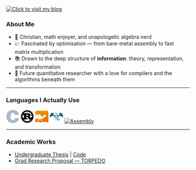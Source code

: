 [![Click to visit my blog](./pics/rF6wdgU.jpg)](https://www.gudfit.xyz/)

### About Me

* 🧠 Christian, math enjoyer, and unapologetic algebra nerd
* 📈 Fascinated by optimisation — from bare-metal assembly to fast matrix multiplication
* 📚 Drawn to the deep structure of **information**: theory, representation, and transformation
* 🔧 Future quantitative researcher with a love for compilers and the algorithms beneath them

---

### Languages I Actually Use

<p align="left">
<a href="https://isocpp.org/" target="_blank" rel="noreferrer"><img src="https://raw.githubusercontent.com/devicons/devicon/master/icons/c/c-original.svg" width="36" height="36" alt="C" /></a>
<a href="https://www.rust-lang.org/" target="_blank" rel="noreferrer"><img src="https://raw.githubusercontent.com/devicons/devicon/master/icons/rust/rust-original.svg" width="36" height="36" alt="Rust" /></a>
<a href="https://ocaml.org/" target="_blank" rel="noreferrer"><img src="https://raw.githubusercontent.com/devicons/devicon/master/icons/ocaml/ocaml-original.svg" width="36" height="36" alt="OCaml" /></a>
<a href="https://llvm.org/" target="_blank" rel="noreferrer"><img src="https://raw.githubusercontent.com/devicons/devicon/master/icons/llvm/llvm-original.svg" width="36" height="36" alt="LLVM" /></a>
<a href="https://en.wikipedia.org/wiki/Assembly_language" target="_blank" rel="noreferrer">
<img src="https://raw.githubusercontent.com/FortAwesome/Font-Awesome/master/svgs/solid/microchip.svg" width="36" height="36" alt="Assembly" />
</a>
</p>

---

### Academic Works

* [Undergraduate Thesis](https://www.dropbox.com/scl/fi/hx1vzz4oy5yqs6u8gj5l5/Stock-Price-Predictive-Analysis-Using-FPGA-implementation-to-Accelerate-Performance-Computing.pdf?rlkey=r25iq8qi78yeha0gvki7iacxp&st=vxo3tfwq&dl=0) | [Code](https://github.com/emocreator/stock-price-thesis)
* [Grad Research Proposal — TORPEDO](https://www.dropbox.com/scl/fi/wamzdo8z8xhvf99cffqzs/ResearchProposalDraft.docx?rlkey=zfp8kf6bs0xgsqvnwn2omgvpd&st=71kyaveh&dl=0)
